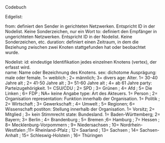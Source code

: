 Codebuch 


Edgelist:

from: definiert den Sender in gerichteten Netzwerken. Entspricht ID in der Nodelist. Keine Sonderzeichen, nur ein Wort
to: definiert den Empfänger in ungerichteten Netzwerken. Entspricht ID in der Nodelist. Keine Sonderzeichen, etc. 
duration: definiert einen Zeitraum, in dem die Beziehung zwischen zwei Knoten stattgefunden hat oder beobachtet wurde.

Nodelist:
id: eindeutige Identifikation jedes einzelnen Knotens (vertex), der erfasst wird.  
name: Name oder Bezeichnung des Knotens. 
sex: dichotome Ausprägung: male oder female. 1= weiblich ; 2= männlich; 3= divers
age: Alter. 1= 30-40 Jahre alt ; 2= 41-50 Jahre alt ; 3= 51-60 Jahre alt ; 4= ab 61 Jahre
party: Parteizugehörigkeit. 1= CSU/CDU ; 2= SPD ; 3= Grünen ; 4= Afd ; 5= Die Linken ; 6= FDP ; NA= keine Angabe 
type: Art des Akteuers. 1= Person ; 2= Organisation
representation: Funktion innerhalb der Organisation. 1= Politik ; 2= Wirtschaft ; 3= Gewerkschaft ; 4= Umwelt ; 5= Regionen; 6= Wissenschaft 
postiton: Stellung innerhalb der Organisation. 1= Vorsitz; 2= Mitglied ; 3= kein Stimmrecht
state: Bundesland. 1= Baden-Württemberg; 2= Bayern; 3= Berlin ; 4= Brandenburg ; 5= Bremen ;6= Hamburg ; 7= Hessen ; 8= Mecklenburg-Vorpommern ; 9= Niedersachsen ; 10= Nordrhein-Westfalen ;11= Rheinland-Pfalz ; 12= Saarland ; 13= Sachsen ; 14= Sachsen-Anhalt ; 15= Schleswig-Holstein ; 16= Thüringen
